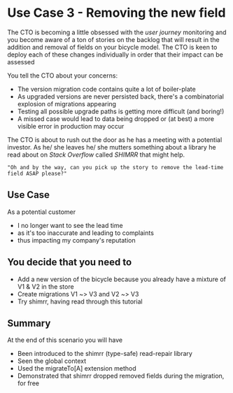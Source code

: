 # Use Case 3 - Removing the new field

The CTO is becoming a little obsessed with the *user journey* monitoring and you become aware of a 
ton of stories on the backlog that will result in the addition and removal of fields on your 
bicycle model.  The CTO is keen to deploy each of these changes individually in order that their impact
can be assessed

You tell the CTO about your concerns:

- The version migration code contains quite a lot of boiler-plate
- As upgraded versions are never persisted back, there's a combinatorial explosion of migrations appearing 
- Testing all possible upgrade paths is getting more difficult (and boring!)
- A missed case would lead to data being dropped or (at best) a more visible error in production may occur

The CTO is about to rush out the door as he has a meeting with a potential investor. As he/ she leaves
he/ she mutters something about a library he read about on *Stack Overflow* called *SHIMRR* that might help.

    "Oh and by the way, can you pick up the story to remove the lead-time field ASAP please?"
  

## Use Case

As a potential customer 
- I no longer want to see the lead time 
- as it's too inaccurate and leading to complaints 
- thus impacting my company's reputation


## You decide that you need to

- Add a new version of the bicycle because you already have a mixture of V1 & V2 in the store
- Create migrations V1 ~> V3 and V2 ~> V3
- Try shimrr, having read through this tutorial 

## Summary

At the end of this scenario you will have
 - Been introduced to the shimrr (type-safe) read-repair library
 - Seen the global context
 - Used the migrateTo[A] extension method 
 - Demonstrated that shimrr dropped removed fields during the migration, for free


 



    


